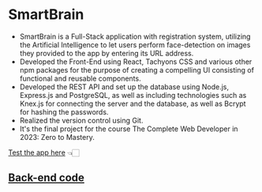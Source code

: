 # SmartBrain
- SmartBrain is a Full-Stack application with registration system, utilizing the Artificial Intelligence to let users perform face-detection on images they provided to the app by entering its URL address.
- Developed the Front-End using React, Tachyons CSS and various other npm packages for the purpose of creating a compelling UI consisting of functional and reusable components.
- Developed the REST API and set up the database using Node.js, Express.js and PostgreSQL, as well as including technologies such as Knex.js for connecting the server and the database, as well as Bcrypt for hashing the passwords.
- Realized the version control using Git.
- It's the final project for the course The Complete Web Developer in 2023: Zero to Mastery.

[Test the app here](https://smartbrain-aspy.onrender.com/) 👈🏻

## [Back-end code](https://github.com/djordjevicv/smart-brain-backend//)
